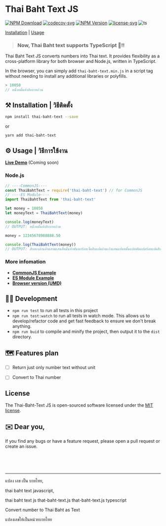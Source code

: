 # Thai Baht Text JS

[![NPM Download](https://img.shields.io/npm/dt/thai-baht-text.svg?style=flat-square)](https://www.npmjs.com/package/thai-baht-text)
[![codecov-svg](https://img.shields.io/codecov/c/github/antronic/thai-baht-text-js.svg?style=flat-square)](https://codecov.io/gh/antronic/thai-baht-text-js)
[![NPM Version](https://img.shields.io/npm/v/thai-baht-text.svg?style=flat-square)](https://www.npmjs.com/package/thai-baht-text)
[![license-svg](https://img.shields.io/badge/license-MIT-blue.svg?style=flat-square)](https://opensource.org/licenses/MIT)
![ts](https://flat.badgen.net/badge/Built%20With/TypeScript/blue)

[Installation](##installation--%E0%B8%A7%E0%B8%B4%E0%B8%98%E0%B8%B5%E0%B8%95%E0%B8%B4%E0%B8%94%E0%B8%95%E0%B8%B1%E0%B9%89%E0%B8%87) | [Usage](#usage--%E0%B8%A7%E0%B8%B4%E0%B8%98%E0%B8%B5%E0%B8%81%E0%B8%B2%E0%B8%A3%E0%B9%83%E0%B8%8A%E0%B9%89%E0%B8%87%E0%B8%B2%E0%B8%99)


>### Now, Thai Baht text supports TypeScript 🎉!!

Thai Baht Text JS converts numbers into Thai text. It provides flexibility as a cross-platform library for both browser and Node.js, written in TypeScript.

In the browser, you can simply add `thai-baht-text.min.js` in a script tag without needing to install any additional libraries or polyfills.

```Javascript
> 10050
// หนึ่งหมื่นห้าสิบบาทถ้วน
```

## ⚒️ Installation | วิธีติดตั้ง
```bash
npm install thai-baht-text --save
```
or
```bash
yarn add thai-baht-text
```
<!--
NOT AVAILABLE YET!
##### or
```bash
bower install thai-baht-text --save
``` -->


## ⚙️ Usage | วิธีการใช้งาน

**[Live Demo](#)** (Coming soon)

### Node.js
```javascript
// ----CommonJS----
const ThaiBahtText = require('thai-baht-text') // for CommonJS
// ----ES Module----
import ThaiBahtText from 'thai-baht-text'

let money = 10050
let moneyText = ThaiBahtText(money)

console.log(moneyText)
// OUTPUT: หนึ่งหมื่นห้าสิบบาทถ้วน

money = 12345678988888.50

console.log(ThaiBahtText(money))
// OUTPUT: สิบสองล้านล้านสามแสนสี่หมื่นห้าพันหกร้อยเจ็ดสิบแปดล้านเก้าแสนแปดหมื่นแปดพันแปดร้อยแปดสิบแปดบาทห้าสิบสตางค์
```
### More infomation
- **[CommonJS Example](/example/example_es5.js)**
- **[ES Module Example](/example/example_es6.js)**
- **[Browser version (UMD)](/example/example_umd)**

## 🧑‍💻 Development
* `npm run test` to run all tests in this project
* `npm run test:watch` to run all tests in watch mode. This allows us to develop/refactor code and get fast feedback to ensure we don't break anything.
* `npm run buid` to compile and minify the project, then output it to the `dist` directory.

<!-- ## Library & Development Tools
* [Stryker](https://stryker-mutator.io/) -->

## 🗺️ Features plan
- [ ] Return just only number text without unit
- [ ] Convert to Thai number


## License
The Thai-Baht-Text JS is open-sourced software licensed under the [MIT license](https://opensource.org/licenses/MIT).

## ✉️ Dear you,
If you find any bugs or have a feature request, please open a pull request or create an issue.


<br /><br /><br />
___
แปลง เลข เป็น บาทไทย,

thai baht text javascript,

thai baht text js
that-baht-text.js
that-baht-text.js typescript

Convert number to Thai Baht as Text

แปลงเลขให้เป็นหน่วยบาทไทย